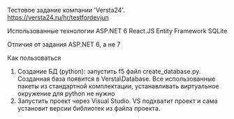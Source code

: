 Тестовое задание компании 'Versta24'.
https://versta24.ru/hr/testfordevjun


Использованные технологии
ASP.NET 6
React.JS 
Entity Framework
SQLite


Отличия от задания
ASP.NET 6, а не 7


Как пользоваться
1. Создание БД (python): запустить f5 файл create_database.py. Созданная база появится в Versta\Database.
Все использованные пакеты из стандартной комплектации, устанавливать виртуальное окружение для python не нужно
2. Запустить проект через Visual Studio. VS подхватит проект и сама установит версии библиотек из файла проекта.

